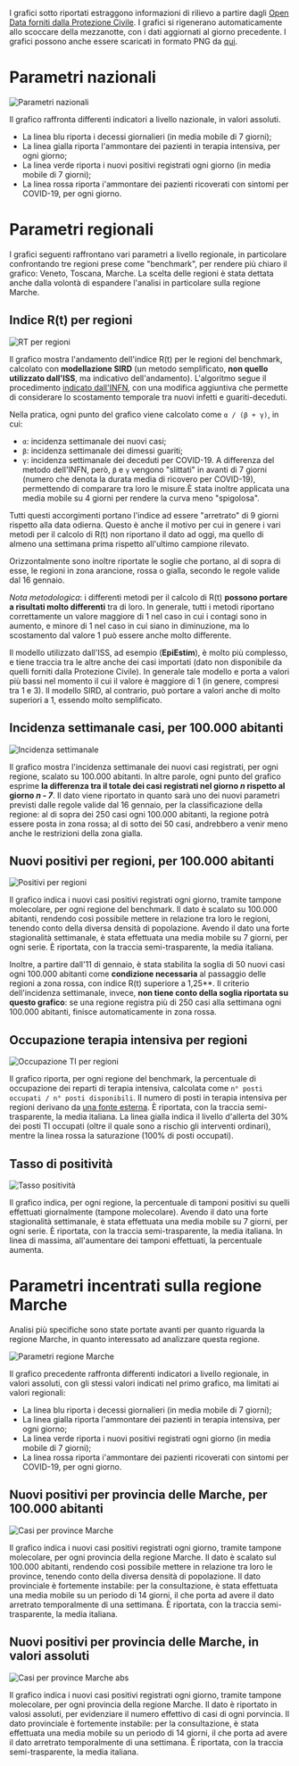 I grafici sotto riportati estraggono informazioni di rilievo a partire dagli [Open Data forniti dalla Protezione Civile](https://github.com/pcm-dpc/COVID-19). I grafici si rigenerano automaticamente allo scoccare della mezzanotte, con i dati aggiornati al giorno precedente. I grafici possono anche essere scaricati in formato PNG da [qui](https://github.com/maldins46/CovidAnalysis/releases/latest).


# Parametri nazionali

![Parametri nazionali](./docs/parametri_italia.png)

Il grafico raffronta differenti indicatori a livello nazionale, in valori assoluti. 
- La linea blu riporta i decessi giornalieri (in media mobile di 7 giorni); 
- La linea gialla riporta l'ammontare dei pazienti in terapia intensiva, per ogni giorno; 
- La linea verde riporta i nuovi positivi registrati ogni giorno (in media mobile di 7 giorni);
- La linea rossa riporta i'ammontare dei pazienti ricoverati con sintomi per COVID-19, per ogni giorno.

# Parametri regionali

I grafici seguenti raffrontano vari parametri a livello regionale, in particolare confrontando tre regioni prese come "benchmark", per rendere più chiaro il grafico: Veneto, Toscana, Marche. La scelta delle regioni è stata dettata anche dalla volontà di espandere l'analisi in particolare sulla regione Marche.

## Indice R(t) per regioni

![RT per regioni](./docs/rt_per_regioni.png)

Il grafico mostra l'andamento dell'indice R(t) per le regioni del benchmark, calcolato con **modellazione SIRD** (un metodo semplificato, **non quello utilizzato dall'ISS**, ma indicativo dell'andamento). L'algoritmo segue il procedimento [indicato dall'INFN](https://covid19.infn.it/banner/Approfondimenti.pdf), con una modifica aggiuntiva che permette di considerare lo scostamento temporale tra nuovi infetti e guariti-deceduti. 

Nella pratica, ogni punto del grafico viene calcolato come `α / (β + γ)`, in cui:
- `α`: incidenza settimanale dei nuovi casi;
- `β`: incidenza settimanale dei dimessi guariti;
- `γ`: incidenza settimanale dei deceduti per COVID-19.
A differenza del metodo dell'INFN, però, `β` e `γ` vengono "slittati" in avanti di 7 giorni (numero che denota la durata media di ricovero per COVID-19), permettendo di comparare tra loro le misure.È stata inoltre applicata una media mobile su 4 giorni per rendere la curva meno "spigolosa". 

Tutti questi accorgimenti portano l'indice ad essere "arretrato" di 9 giorni rispetto alla data odierna. Questo è anche il motivo per cui in genere i vari metodi per il calcolo di R(t) non riportano il dato ad oggi, ma quello di almeno una settimana prima rispetto all'ultimo campione rilevato.

Orizzontalmente sono inoltre riportate le soglie che portano, al di sopra di esse, le regioni in zona arancione, rossa o gialla, secondo le regole valide dal 16 gennaio.

*Nota metodologica*: i differenti metodi per il calcolo di R(t) **possono portare a risultati molto differenti** tra di loro. In generale, tutti i metodi riportano correttamente un valore maggiore di 1 nel caso in cui i contagi sono in aumento, e minore di 1 nel caso in cui siano in diminuzione, ma lo scostamento dal valore 1 può essere anche molto differente. 

Il modello utilizzato dall'ISS, ad esempio (**EpiEstim**), è molto più complesso, e tiene traccia tra le altre anche dei casi importati (dato non disponibile da quelli forniti dalla Protezione Civile). In generale tale modello e porta a valori più bassi nel momento il cui il valore è maggiore di 1 (in genere, compresi tra 1 e 3). Il modello SIRD, al contrario, può portare a valori anche di molto superiori a 1, essendo molto semplificato.


## Incidenza settimanale casi, per 100.000 abitanti

![Incidenza settimanale](./docs/incid_sett_per_regioni.png)

Il grafico mostra l'incidenza settimanale dei nuovi casi registrati, per ogni regione, scalato su 100.000 abitanti. In altre parole, ogni punto del grafico esprime **la differenza tra il totale dei casi registrati nel giorno *n* rispetto al giorno *n - 7***. Il dato viene riportato in quanto sarà uno dei nuovi parametri previsti dalle regole valide dal 16 gennaio, per la classificazione della regione: al di sopra dei 250 casi ogni 100.000 abitanti, la regione potrà essere posta in zona rossa; al di sotto dei 50 casi, andrebbero a venir meno anche le restrizioni della zona gialla.

## Nuovi positivi per regioni, per 100.000 abitanti

![Positivi per regioni](./docs/positivi_per_regioni.png)

Il grafico indica i nuovi casi positivi registrati ogni giorno, tramite tampone molecolare, per ogni regione del benchmark. Il dato è scalato su 100.000 abitanti, rendendo così possibile mettere in relazione tra loro le regioni, tenendo conto della diversa densità di popolazione. Avendo il dato una forte stagionalità settimanale, è stata effettuata una media mobile su 7 giorni, per ogni serie. È riportata, con la traccia semi-trasparente, la media italiana.

Inoltre, a partire dall'11 di gennaio, è stata stabilita la soglia di 50 nuovi casi ogni 100.000 abitanti come **condizione necessaria** al passaggio delle regioni a zona rossa, con indice R(t) superiore a 1,25**. Il criterio dell'incidenza settimanale, invece, **non tiene conto della soglia riportata su questo grafico**: se una regione registra più di 250 casi alla settimana ogni 100.000 abitanti, finisce automaticamente in zona rossa.

## Occupazione terapia intensiva per regioni

![Occupazione TI per regioni](./docs/ti_per_regioni.png)

Il grafico riporta, per ogni regione del benchmark, la percentuale di occupazione dei reparti di terapia intensiva, calcolata come `n° posti occupati / n° posti disponibili`. Il numero di posti in terapia intensiva per regioni derivano da [una fonte esterna](https://www.infodata.ilsole24ore.com/2020/10/15/terapie-intensive-scopri-in-tempo-reale-quanti-posti-sono-occupati/). È riportata, con la traccia semi-trasparente, la media italiana. La linea gialla indica il livello d'allerta del 30% dei posti TI occupati (oltre il quale sono a rischio gli interventi ordinari), mentre la linea rossa la saturazione (100% di posti occupati).

## Tasso di positività

![Tasso positività](./docs/positivita.png)

Il grafico indica, per ogni regione, la percentuale di tamponi positivi su quelli effettuati giornalmente (tampone molecolare). Avendo il dato una forte stagionalità settimanale, è stata effettuata una media mobile su 7 giorni, per ogni serie. È riportata, con la traccia semi-trasparente, la media italiana. In linea di massima, all'aumentare dei tamponi effettuati, la percentuale aumenta.  

# Parametri incentrati sulla regione Marche

Analisi più specifiche sono state portate avanti per quanto riguarda la regione Marche, in quanto interessato ad analizzare questa regione.

![Parametri regione Marche](./docs/parametri_marche.png)

Il grafico precedente raffronta differenti indicatori a livello regionale, in valori assoluti, con gli stessi valori indicati nel primo grafico, ma limitati ai valori regionali: 
- La linea blu riporta i decessi giornalieri (in media mobile di 7 giorni); 
- La linea gialla riporta l'ammontare dei pazienti in terapia intensiva, per ogni giorno; 
- La linea verde riporta i nuovi positivi registrati ogni giorno (in media mobile di 7 giorni);
- La linea rossa riporta i'ammontare dei pazienti ricoverati con sintomi per COVID-19, per ogni giorno.

## Nuovi positivi per provincia delle Marche, per 100.000 abitanti

![Casi per province Marche](./docs/totale_casi_per_province_marche.png)

Il grafico indica i nuovi casi positivi registrati ogni giorno, tramite tampone molecolare, per ogni provincia della regione Marche. Il dato è scalato sul 100.000 abitanti, rendendo così possibile mettere in relazione tra loro le province, tenendo conto della diversa densità di popolazione. Il dato provinciale è fortemente instabile: per la consultazione, è stata effettuata una media mobile su un periodo di 14 giorni, il che porta ad avere il dato arretrato temporalmente di una settimana. È riportata, con la traccia semi-trasparente, la media italiana.

## Nuovi positivi per provincia delle Marche, in valori assoluti

![Casi per province Marche abs](./docs/totale_casi_per_province_marche_abs.png)

Il grafico indica i nuovi casi positivi registrati ogni giorno, tramite tampone molecolare, per ogni provincia della regione Marche. Il dato è riportato in valosi assoluti, per evidenziare il numero effettivo di casi di ogni porvincia. Il dato provinciale è fortemente instabile: per la consultazione, è stata effettuata una media mobile su un periodo di 14 giorni, il che porta ad avere il dato arretrato temporalmente di una settimana. È riportata, con la traccia semi-trasparente, la media italiana.
